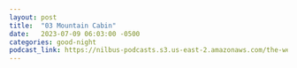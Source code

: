 ```yaml
---
layout: post
title:  "03 Mountain Cabin"
date:   2023-07-09 06:03:00 -0500
categories: good-night
podcast_link: https://nilbus-podcasts.s3.us-east-2.amazonaws.com/the-well-trained-mind/Good%20Night/03%20Mountain%20Cabin.mp3
---
```

